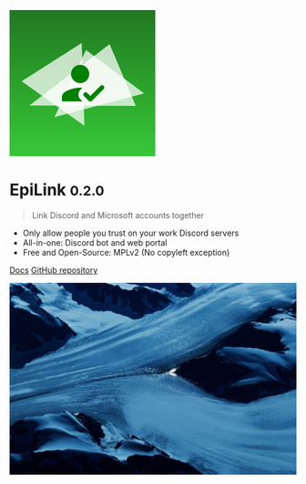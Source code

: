 ![logo](logo.svg)

# EpiLink <small>0.2.0</small>

> Link Discord and Microsoft accounts together

- Only allow people you trust on your work Discord servers
- All-in-one: Discord bot and web portal
- Free and Open-Source: MPLv2 (No copyleft exception)

[Docs](#documentation-for-epilink) [GitHub repository](https://github.com/EpiLink/EpiLink)

![](/bg.jpg)